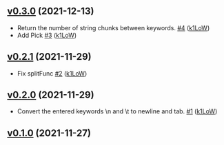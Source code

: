 ## [v0.3.0](https://github.com/k1LoW/repin/compare/v0.2.1...v0.3.0) (2021-12-13)

* Return the number of string chunks between keywords. [#4](https://github.com/k1LoW/repin/pull/4) ([k1LoW](https://github.com/k1LoW))
* Add Pick [#3](https://github.com/k1LoW/repin/pull/3) ([k1LoW](https://github.com/k1LoW))

## [v0.2.1](https://github.com/k1LoW/repin/compare/v0.2.0...v0.2.1) (2021-11-29)

* Fix splitFunc [#2](https://github.com/k1LoW/repin/pull/2) ([k1LoW](https://github.com/k1LoW))

## [v0.2.0](https://github.com/k1LoW/repin/compare/v0.1.0...v0.2.0) (2021-11-29)

* Convert the entered keywords \n and \t to newline and tab. [#1](https://github.com/k1LoW/repin/pull/1) ([k1LoW](https://github.com/k1LoW))

## [v0.1.0](https://github.com/k1LoW/repin/compare/cd4a28d5c52b...v0.1.0) (2021-11-27)
